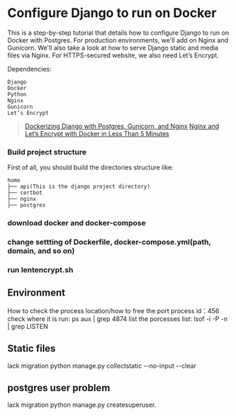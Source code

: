 # Configure Django to run on Docker 
This is a step-by-step tutorial that details how to configure Django to run on Docker with Postgres. For production environments, we'll add on Nginx and Gunicorn. We'll also take a look at how to serve Django static and media files via Nginx. For HTTPS-secured website, we also need Let’s Encrypt.

Dependencies:
```
Django
Docker
Python
Nginx
Gunicorn
Let’s Encrypt
```

> [Dockerizing Django with Postgres, Gunicorn, and Nginx](https://testdriven.io/blog/dockerizing-django-with-postgres-gunicorn-and-nginx/)
> [Nginx and Let’s Encrypt with Docker in Less Than 5 Minutes](https://pentacent.medium.com/nginx-and-lets-encrypt-with-docker-in-less-than-5-minutes-b4b8a60d3a71)

### Build project structure
First of all, you should build the directories structure like:
```
home
├── api(This is the django project directory)
├── certbot
├── nginx
├── postgres
```

### download docker and docker-compose 
### change settting of Dockerfile, docker-compose.yml(path, domain, and so on)
### run lentencrypt.sh



## Environment
How to check the process location/how to free the port
process id：456
check where it is run: ps aux | grep 4874
list the porcesses list: lsof -i -P -n | grep LISTEN

## Static files
lack migration
python manage.py collectstatic --no-input --clear
## postgres user problem
lack migration
python manage.py createsuperuser.
